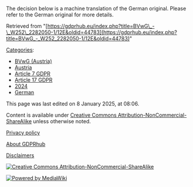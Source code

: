 The decision below is a machine translation of the German original. Please refer to the German original for more details.

Retrieved from "[https://gdprhub.eu/index.php?title=BVwG\_-\_W252\_2282050-1/12E&oldid=44783](https://gdprhub.eu/index.php?title=BVwG_-_W252_2282050-1/12E&oldid=44783)"

[Categories](/index.php?title=Special:Categories "Special:Categories"):

*   [BVwG (Austria)](/index.php?title=Category:BVwG_\(Austria\) "Category:BVwG (Austria)")
*   [Austria](/index.php?title=Category:Austria "Category:Austria")
*   [Article 7 GDPR](/index.php?title=Category:Article_7_GDPR "Category:Article 7 GDPR")
*   [Article 17 GDPR](/index.php?title=Category:Article_17_GDPR "Category:Article 17 GDPR")
*   [2024](/index.php?title=Category:2024 "Category:2024")
*   [German](/index.php?title=Category:German "Category:German")

This page was last edited on 8 January 2025, at 08:06.

Content is available under [Creative Commons Attribution-NonCommercial-ShareAlike](https://creativecommons.org/licenses/by-nc-sa/4.0/) unless otherwise noted.

[Privacy policy](/index.php?title=GDPRhub:Privacy_policy)

[About GDPRhub](/index.php?title=GDPRhub:About)

[Disclaimers](/index.php?title=GDPRhub:General_disclaimer)

[![Creative Commons Attribution-NonCommercial-ShareAlike](/resources/assets/licenses/cc-by-nc-sa.png)](https://creativecommons.org/licenses/by-nc-sa/4.0/)

[![Powered by MediaWiki](/resources/assets/poweredby_mediawiki_88x31.png)](https://www.mediawiki.org/)
